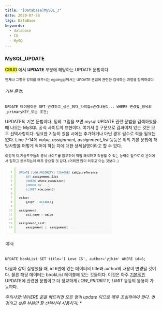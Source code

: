 ```yaml
---
title: "[Database]MySQL_3" 
date: 2020-07-28
tags: DataBase
keywords:
  - database
  - CS	
  - MySQL
---
```


### MySQL_UPDATE

<mark>CRUD</mark> 에서 **UPDATE** 부분에 해당하는 UPDATE 문법이다. 

<small>언제나 그렇듯 강의를 해주시는 egoing님께서는 UPDATE 문법에 관련한 검색하는 과정을 함께하셨다. </small>



###### 기본 문법: 

```my
UPDATE 테이블이름 SET 변경하고_싶은_헤더_타이틀=변경내용1,.. WHERE 변경할_항목의_primaryKEY_또는 조건; 
```



UPDATE의 기본 문법이다. 밑의 그림을 보면 mysql UPDATE 관련 문법을 검색하였을 때 나오는 MySQL 공식 사이트의 표현이다. 여기서 **[]** 구문으로 감싸여져 있는 것은 모두 선택사항이다. 필요한 기능이 있을 시에는 추가하거나 아닌 경우 필수로 적을 필요는 없다. Line 7-14에 *value, assignment, assignment_list* 등등은 위의 기본 문법에 해당사항을 어떻게 적어야 하는 지에 대한 상세설명이라고 할 수 있다. 

<small> 이렇게 각 기술도구들의 공식 사이트를 참고하여 직접 해석하고 적용할 수 있는 능력이 앞으로 이 분야에서 일하고 공부하는데 매우 중요할 것 같다. (어쩌면 많이 외우고 아는 것보다..) </small>

<img src="sql_update.png" alt="sql update" width=70% />



###### 예시:

``` my
UPDATE bookList SET title='I Love CS', author='yjkim' WHERE id=6; 
```



다음과 같이 실행했을 때, id 6번에 있는 데이터의 title과 author의 내용이 변경될 것이다. 물론 해당 데이터는 bookList 테이블에 있는 것들이다. 이것은 아주 <u>기본적인</u> UPDATE에 관련한 문법이고 더 정교하게 *LOW_PRIORITY, LIMIT* 등등의 응용이 가능하다. 



**<mark>* 주의사항: WHERE 문을 빠뜨리면 모든 행이 update 되므로 매우 조심하여야 한다. 변경하고 싶은 부분만 잘 선택하여 사용하자. </mark>**









